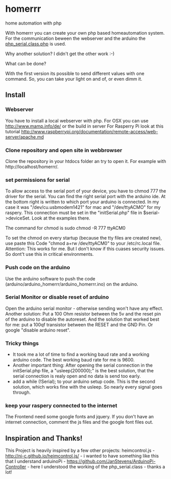 # homerrr
home automation with php

With homerrr you can create your own php based homeautomation system. For the communication beween the webserver and the arduino
the [php_serial.class.php](http://code.google.com/p/php-serial/) is used.

Why another solution? I didn't get the other work :-)

What can be done?

With the first version its possible to send different values with one command. 
So, you can take your light on and of, or even dimm it.

## Install

### Webserver
You have to install a local webserver with php. 
For OSX you can use http://www.mamp.info/de/ or the build in server
For Rasperry Pi look at this tutorial http://www.raspberrypi.org/documentation/remote-access/web-server/apache.md

### Clone repository and open site in webbrowser

Clone the repository in your htdocs folder an try to open it. For example with http://localhost/homerrr/.

### set permissions for serial 
To allow access to the serial port of your device, you have to chmod 777 the driver for the serial. You can 
find the right serial port with the arduino ide.  At the bottom right is written to which 
port your arduino is connected. In my case it was "/dev/cu.usbmodem1421" for mac and "/dev/ttyACMO" for my raspery.
This connection must be set in the "initSerial.php" file in $serial->deviceSet. Look at the examples there.

The command for chmod is sudo chmod -R 777 ttyACM0

To set the chmod on every startup (because the tty files are created new), use paste this Code "chmod a+rw /dev/ttyACM0" to your /etc/rc.local file. Attention: This works for me. But I don't know if this cuases security issues. So dont't use this in critical environments.

### Push code on the arduino
Use the arduino software to push the code (arduino/arduino_homerrr/arduino_homerrr.ino) on the arduino. 

### Serial Monitor or disable reset of arduino
Open the arduino serial monitor - otherwise sending won't have any effect. 
Another solution: Put a 100 Ohm resistor between the 5v and the reset pin of 
the arduino to disable the autoreset.
And the solution that worked best for me: put a 100qf transistor between the RESET and the GND Pin.
Or google "disable arduino reset".

### Tricky things
- It took me a lot of time to find a working baud rate and a working arduino code. The best working baud rate for me is 9600.
- Another important thing: After opening the serial connection in the initSerial.php file, a "usleep(200000);" is the best solution, 
that the serial connection is realy open and no data is send too early.
- add a while (!Serial); to your arduino setup code. This is the second solution, which works fine with the usleep. So nearly every 
signal goes through. 

### keep your raspery connected to the internet

The Frontend need some google fonts and jquery. If you don't have an internet connection, comment the js files and 
the google font files out.

## Inspiration and Thanks!
This Project is heavily inspired by a few other projects:
heimcontrol.js - http://ni-c.github.io/heimcontrol.js/ - i wanted to have something like this that I understand
arduinoPi - https://github.com/JanStevens/ArduinoPi-Controller - here I understood the working of the php_serial.class - thanks a lot! 